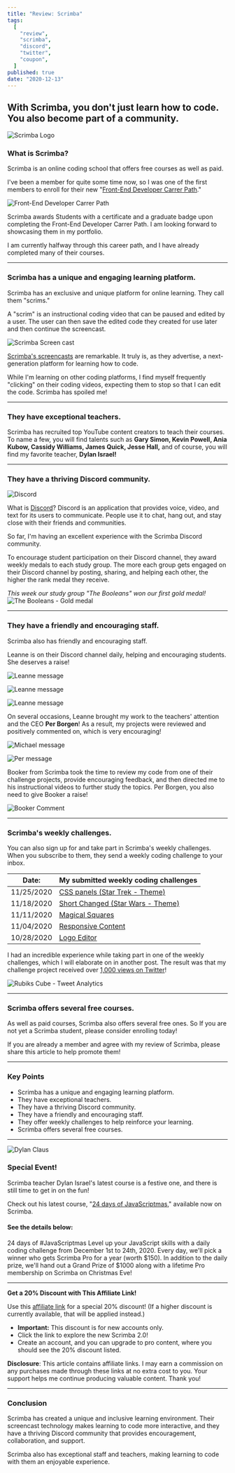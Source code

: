 ```yaml
---
title: "Review: Scrimba"
tags:
  [
    "review",
    "scrimba",
    "discord",
    "twitter",
    "coupon",
  ]
published: true
date: "2020-12-13"
---
```


## With Scrimba, you don't just learn how to code. You also become part of a community.


![Scrimba Logo](img/Scrimba.jpg)


### What is Scrimba?  
Scrimba is an online coding school that offers free courses as well as paid. 

I've been a member for quite some time now, so I was one of the first members to enroll for their new "[Front-End Developer Carrer Path](https://scrimba.com/learn/frontend)." 

![Front-End Developer Carrer Path](img/Scrimba-FDCP.jpg)

Scrimba awards Students with a certificate and a graduate badge upon completing the Front-End Developer Carrer Path. I am looking forward to showcasing them in my portfolio.

I am currently halfway through this career path, and I have already completed many of their courses.

---
### Scrimba has a unique and engaging learning platform.
Scrimba has an exclusive and unique platform for online learning. They call them "scrims."

A "scrim" is an instructional coding video that can be paused and edited by a user. The user can then save the edited code they created for use later and then continue the screencast.
<!-- [Scrimba Screen cast](https://scrimba.com/scrim/cJpvbMUB) -->

![Scrimba Screen cast](img/Scrimba.png)

[Scrimba's screencasts](https://scrimba.com/scrim/cJpvbMUB) are remarkable. It truly is, as they advertise, a next-generation platform for learning how to code. 

While I'm learning on other coding platforms, I find myself frequently "clicking" on their coding videos, expecting them to stop so that I can edit the code. Scrimba has spoiled me! 

---

### They have exceptional teachers.
Scrimba has recruited top YouTube content creators to teach their courses. To name a few, you will find talents such as **Gary Simon, Kevin Powell, Ania Kubow, Cassidy Williams, James Quick, Jesse Hall,** and of course, you will find my favorite teacher, **Dylan Israel!**

---

### They have a thriving Discord community.

![Discord](img/Discord.png)

What is [Discord](https://discord.com/)? Discord is an application that provides voice, video, and text for its users to communicate. People use it to chat, hang out, and stay close with their friends and communities.


So far, I'm having an excellent experience with the Scrimba Discord community. 

To encourage student participation on their Discord channel, they award weekly medals to each study group. The more each group gets engaged on their Discord channel by posting, sharing, and helping each other, the higher the rank medal they receive. 

*This week our study group "The Booleans" won our first gold medal!*
![The Booleans - Gold medal](img/Comment-Gold.png)

---

### They have a friendly and encouraging staff.
Scrimba also has friendly and encouraging staff.

Leanne is on their Discord channel daily, helping and encouraging students. She deserves a raise!

![Leanne message](img/Comment-Dice.png)

![Leanne message](img/Comment-Star-Trek.png)

![Leanne message](img/Comment-Star-Wars.png)

On several occasions, Leanne brought my work to the teachers' attention and the CEO **Per Borgen**! As a result, my projects were reviewed and positively commented on, which is very encouraging!

![Michael message](img/Comment-Michael.png)

![Per message](img/Comment-Project-Per.png)

Booker from Scrimba took the time to review my code from one of their challenge projects, provide encouraging feedback, and then directed me to his instructional videos to further study the topics. Per Borgen, you also need to give Booker a raise!

![Booker Comment](img/Comment-Booker.png)

---

### Scrimba's weekly challenges.
You can also sign up for and take part in Scrimba's weekly challenges. When you subscribe to them, they send a weekly coding challenge to your inbox.

| Date: | My submitted weekly coding challenges |
|--------|---------------------------------------|
|11/25/2020|[CSS panels (Star Trek - Theme)](https://twitter.com/MikeJudeLarocca/status/1331819008052645889?s=20)             |
|11/18/2020|[Short Changed (Star Wars - Theme)](https://twitter.com/MikeJudeLarocca/status/1329288013185216517?s=20)             |
|11/11/2020|[Magical Squares](https://twitter.com/MikeJudeLarocca/status/1326715836518850560?s=20)       |
|11/04/2020|[Responsive Content](https://twitter.com/MikeJudeLarocca/status/1324172887041941504?s=20)    |
|10/28/2020|[Logo Editor](https://twitter.com/MikeJudeLarocca/status/1321635633023078406?s=20)           |

I had an incredible experience while taking part in one of the weekly challenges, which I will elaborate on in another post. The result was that my challenge project received over [1,000 views on Twitter](https://twitter.com/MikeJudeLarocca/status/1326715836518850560?s=20)!
 
![Rubiks Cube - Tweet Analytics](img/Twitter-Cube-Stats-new.png)

---

### Scrimba offers several free courses.
As well as paid courses, Scrimba also offers several free ones. So If you are not yet a Scrimba student, please consider enrolling today! 

If you are already a member and agree with my review of Scrimba, please share this article to help promote them!

---

### Key Points 
  * Scrimba has a unique and engaging learning platform. 
  * They have exceptional teachers. 
  * They have a thriving Discord community.
  * They have a friendly and encouraging staff.
  * They offer weekly challenges to help reinforce your learning.
  * Scrimba offers several free courses.

---  

![Dylan Claus](img/dylan_claus.jpg)
### Special Event! 
Scrimba teacher Dylan Israel's latest course is a festive one, and there is still time to get in on the fun! 

Check out his latest course, "[24 days of JavaScriptmas](https://scrimba.com/learn/adventcalendar)," available now on Scrimba.

#### See the details below:
24 days of #JavaScriptmas
Level up your JavaScript skills with a daily coding challenge from December 1st to 24th, 2020. Every day, we'll pick a winner who gets Scrimba Pro for a year (worth $150). In addition to the daily prize, we'll hand out a Grand Prize of $1000 along with a lifetime Pro membership on Scrimba on Christmas Eve!

<!-- | Date     | My JavaScriptmas submissions (I'm adding daily!)|
|:--------:|:-----------------------------------------------:|
|12/01/2020|                                                 |
|12/02/2020|                                                 |
|12/03/2020|                                                 | -->

---

**Get a 20% Discount with This Affiliate Link!**

Use this [affiliate link](https://scrimba.com/?via=MichaelLarocca) for a special 20% discount! (If a higher discount is currently available, that will be applied instead.)
- **Important:** This discount is for new accounts only.
- Click the link to explore the new Scrimba 2.0!
- Create an account, and you can upgrade to pro content, where you should see the 20% discount listed.

**Disclosure**: This article contains affiliate links. I may earn a commission on any purchases made through these links at no extra cost to you. Your support helps me continue producing valuable content. Thank you!

---

### Conclusion
Scrimba has created a unique and inclusive learning environment. Their screencast technology makes learning to code more interactive, and they have a thriving Discord community that provides encouragement, collaboration, and support.

Scrimba also has exceptional staff and teachers, making learning to code with them an enjoyable experience.
